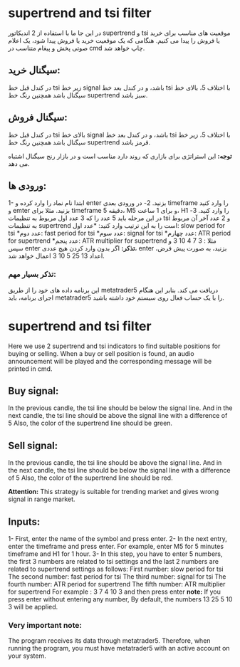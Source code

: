 # supertrend and tsi filter

در این جا ما با استفاده از 2 اندیکاتور supertrend و tsi موقعیت های مناسب برای خرید یا فروش را پیدا می کنیم.
هنگامی که یک موقعیت خرید یا فروش پیدا شود، یک اعلام صوتی پخش و پیغام متناسب در cmd چاپ خواهد شد.

## سیگنال خرید:
در کندل قبل خط tsi زیر خط signal باشد،
و در کندل بعد خط tsi با اختلاف 5، بالای خط سیگنال باشد 
همچنین رنگ خط supertrend سبز باشد.

## سیگنال فروش:
در کندل قبل خط tsi بالای خط signal باشد،
و در کندل بعد خط tsi با اختلاف 5، زیر خط سیگنال باشد 
همچنین رنگ خط supertrend قرمز باشد.

**توجه:**
این استراتژی برای بازاری که روند دارد مناسب است و در بازار رنج سیگنال اشتباه می دهد.

## ورودی ها:
1- ابتدا نام نماد را وارد کرده و enter بزنید.
2-  در ورودی بعدی timeframe را وارد کنید و emter بزنید.
مثلا برای timeframe 5 دقیقه، M5  و برای 1 ساعت، H1 را وارد کنید.
3-  در این مرحله باید 5 عدد را که 3 عدد اول مربوط به تنظیمات tsi و 2 عدد آخر آن مربوط به تنظیمات supertrend است را به این ترتیب وارد کنید:
*عدد اول: slow period for tsi
*عدد دوم: fast period for tsi
*عدد سوم: signal for tsi
*عدد چهارم: ATR period for supertrend
*عدد پنجم: ATR multiplier for supertrend
مثلا :
3 7 4 10 3
و سپس enter
**تذکر:**
اگر بدون وارد کردن هیچ عددی، enter بزنید،
به صورت پیش فرض، اعداد 13 25 5 10 3 اعمال خواهد شد.

### تذکر بسیار مهم:
این برنامه داده های خود را از طریق metatrader5 دریافت می کند.
بنابر این هنگام  اجرای برنامه، باید metatrader5 را با یک حساب فعال روی سیستم خود داشته باشید.

# supertrend and tsi filter

Here we use 2 supertrend and tsi indicators to find suitable positions for buying or selling.
When a buy or sell position is found, an audio announcement will be played and the corresponding message will be printed in cmd.

## Buy signal:
In the previous candle, the tsi line should be below the signal line.
And in the next candle, the tsi line should be above the signal line with a difference of 5
Also, the color of the supertrend line should be green.

## Sell ​​signal:
In the previous candle, the tsi line should be above the signal line.
And in the next candle, the tsi line should be below the signal line with a difference of 5
Also, the color of the supertrend line should be red.

**Attention:**
This strategy is suitable for trending market and gives wrong signal in range market.

## Inputs:
1- First, enter the name of the symbol and press enter.
2- In the next entry, enter the timeframe and press enter.
For example, enter M5 for 5 minutes timeframe and H1 for 1 hour.
3- In this step, you have to enter 5 numbers, the first 3 numbers are related to tsi settings and the last 2 numbers are related to supertrend settings as follows:
First number: slow period for tsi
The second number: fast period for tsi
The third number: signal for tsi
The fourth number: ATR period for supertrend
The fifth number: ATR multiplier for supertrend
For example :
3 7 4 10 3
and then press enter
**note:**
If you press enter without entering any number,
By default, the numbers 13 25 5 10 3 will be applied.

### Very important note:
The program receives its data through metatrader5.
Therefore, when running the program, you must have metatrader5 with an active account on your system.
